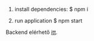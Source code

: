 1. install dependencies:
   $ npm i

2. run application
   $ npm start

Backend elérhető [itt](https://github.com/iklevente/SZWENG_Krumplik_Backend).
